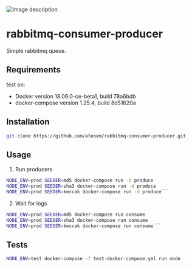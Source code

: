 ![Image description](https://i.imgur.com/N5dhLAA.gif)

# rabbitmq-consumer-producer

Simple rabbitmq queue.

## Requirements

test on:
- Docker version 18.09.0-ce-beta1, build 78a6bdb
- docker-compose version 1.25.4, build 8d51620a

## Installation

```bash
git clone https://github.com/ateoem/rabbitmq-consumer-producer.git
```

## Usage

1. Run producers
```bash
NODE_ENV=prod SEEDER=md5 docker-compose run -d produce
NODE_ENV=prod SEEDER=sha3 docker-compose run -d produce
NODE_ENV=prod SEEDER=keccak docker-compose run -d produce```
```

2. Wait for logs
```bash
NODE_ENV=prod SEEDER=md5 docker-compose run consume
NODE_ENV=prod SEEDER=sha3 docker-compose run consume
NODE_ENV=prod SEEDER=keccak docker-compose run consume```
```

## Tests

```bash
NODE_ENV=test docker-compose -f test-docker-compose.yml run node
```
